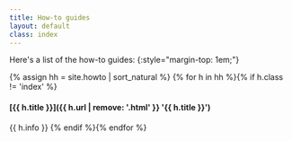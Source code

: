 ```yaml
---
title: How-to guides
layout: default
class: index
---
```

Here's a list of the how-to guides:
{:style="margin-top: 1em;"}

{% assign hh = site.howto | sort_natural  %}
{% for h in hh %}{% if h.class != 'index' %}
#### [{{ h.title }}]({{ h.url | remove: '.html' }} '{{ h.title }}')

{{ h.info }}
{% endif %}{% endfor %}
